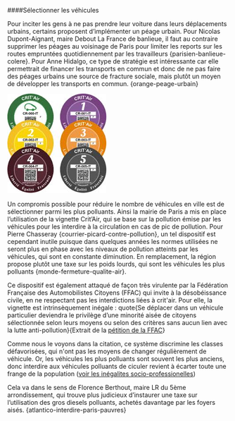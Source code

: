 ####Sélectionner les véhicules

Pour inciter les gens à ne pas prendre leur voiture dans leurs déplacements urbains, certains proposent d’implémenter un péage urbain. Pour Nicolas Dupont-Aignant, maire Debout La France de banlieue, il faut au contraire supprimer les péages au voisinage de Paris pour limiter les reports sur les routes empruntées quotidiennement par les travailleurs {parisien-banlieue-colere}. Pour Anne Hidalgo, ce type de stratégie est intéressante car elle permettrait de financer les transports en commun et donc de ne pas faire des péages urbains une source de fracture sociale, mais plutôt un moyen de développer les transports en commun. {orange-peage-urbain}

![Vignettes crit'air float-right](critair.jpg)

Un compromis possible pour réduire le nombre de véhicules en ville est de sélectionner parmi les plus polluants. Ainsi la mairie de Paris a mis en place l’utilisation de la vignette Crit’Air, qui se base sur la pollution émise par les véhicules pour les interdire à la circulation en cas de pic de pollution. Pour Pierre Chasseray {courrier-picard-contre-pollution}, un tel dispositif est cependant inutile puisque dans quelques années les normes utilisées ne seront plus en phase avec les niveaux de pollution atteints par les véhicules, qui sont en constante diminution. En remplacement, la région propose plutôt une taxe sur les poids lourds, qui sont les véhicules les plus polluants {monde-fermeture-qualite-air}.

Ce dispositif est également attaqué de façon très virulente par la Fédération Française des Automobilistes Citoyens (FFAC) qui invite à la désobéissance civile, en ne respectant pas les interdictions liées à crit'air. Pour elle, la vignette est intrinsèquement inégale : 
quote{Se déplacer dans un véhicule particulier deviendra le privilège d’une minorité aisée de citoyens sélectionnée selon leurs moyens ou selon des critères sans aucun lien avec la lutte anti-pollution}{Extrait de la [pétition de la FFAC](https://www.change.org/p/non-aux-vignettes-crit-air-et-aux-zcr-oui-a-de-reelles-solutions-pour-lutter-contre-la-pollution )}

Comme nous le voyons dans la citation, ce système discrimine les classes défavorisées, qui n'ont pas les moyens de changer régulièrement de véhicule. Or, les véhicules les plus polluants sont souvent les plus anciens, donc interdire aux véhicules polluants de ciculer revient à écarter toute une frange de la population ([voir les inégalites socio-professionelles](#inegalites-socioprofessionnelle))

Cela va dans le sens de Florence Berthout, maire LR du 5ème arrondissement, qui trouve plus judicieux d’instaurer une taxe sur l’utilisation des gros diesels polluants, achetés davantage par les foyers aisés. {atlantico-interdire-paris-pauvres}
